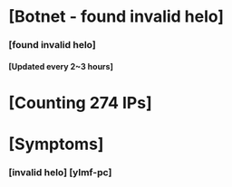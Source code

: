 # [Botnet - found invalid helo]
### [found invalid helo]
#### [Updated every 2~3 hours]

# [Counting 274 IPs]

# [Symptoms] 
###   [invalid helo] [ylmf-pc]
